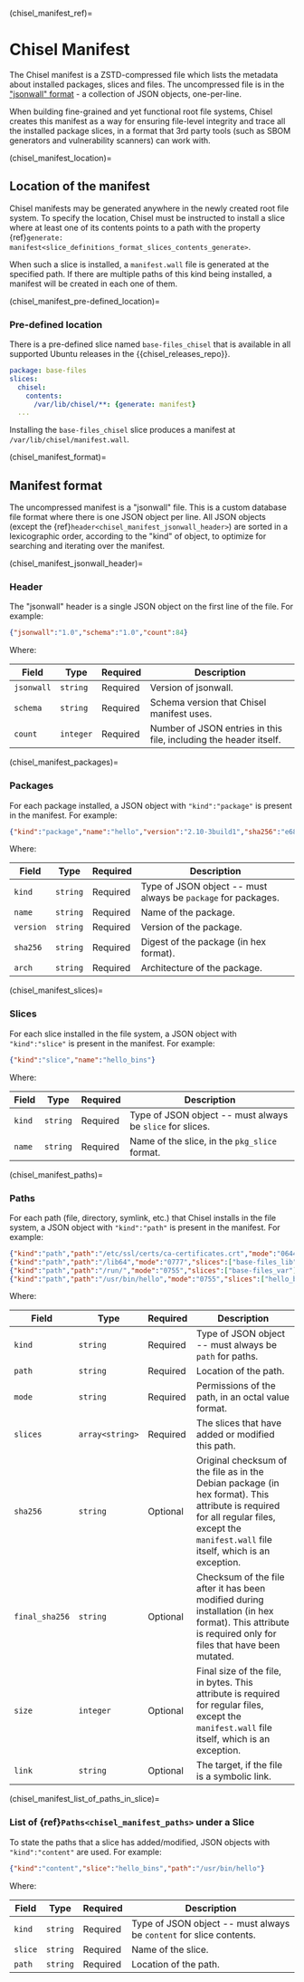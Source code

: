 (chisel_manifest_ref)=
# Chisel Manifest

The Chisel manifest is a ZSTD-compressed file which lists the metadata about
installed packages, slices and files. The uncompressed file is in the
["jsonwall" format](chisel_manifest_format) - a collection of JSON objects,
one-per-line.

When building fine-grained and yet functional root file systems, Chisel creates
this manifest as a way for ensuring file-level integrity and trace all the
installed package slices, in a format that 3rd party tools (such as SBOM
generators and vulnerability scanners) can work with.


(chisel_manifest_location)=
## Location of the manifest

Chisel manifests may be generated anywhere in the newly created root file system.
To specify the location, Chisel must be instructed to install a slice where at least
one of its contents points to a path with the property
{ref}`generate: manifest<slice_definitions_format_slices_contents_generate>`.

When such a slice is installed, a `manifest.wall` file is generated at the specified
path. If there are multiple paths of this kind being installed, a manifest will be
created in each one of them.

(chisel_manifest_pre-defined_location)=
### Pre-defined location

There is a pre-defined slice named `base-files_chisel` that is available in all
supported Ubuntu releases in the {{chisel_releases_repo}}.


```yaml
package: base-files
slices:
  chisel:
    contents:
      /var/lib/chisel/**: {generate: manifest}
  ...
```

Installing the `base-files_chisel` slice produces a manifest at
`/var/lib/chisel/manifest.wall`.


(chisel_manifest_format)=
## Manifest format

The uncompressed manifest is a "jsonwall" file. This is a custom database file
format where there is one JSON object per line. All JSON objects (except the
{ref}`header<chisel_manifest_jsonwall_header>`) are sorted in a lexicographic order,
according to the "kind" of object, to optimize for searching and iterating over the manifest.


(chisel_manifest_jsonwall_header)=
### Header

The "jsonwall" header is a single JSON object on the first line of the file. For example:

```json
{"jsonwall":"1.0","schema":"1.0","count":84}
```

Where:

| Field      | Type      | Required | Description                                                       |
| ---------- | --------- | -------- | ----------------------------------------------------------------- |
| `jsonwall` | `string`  | Required | Version of jsonwall.                                              |
| `schema`   | `string`  | Required | Schema version that Chisel manifest uses.                         |
| `count`    | `integer` | Required | Number of JSON entries in this file, including the header itself. |


(chisel_manifest_packages)=
### Packages

For each package installed, a JSON object with `"kind":"package"` is present in
the manifest. For example:

```json
{"kind":"package","name":"hello","version":"2.10-3build1","sha256":"e68cf4365b7aa9c4e2af4af6eee1710d6f967059b7b4af62786e8870d7366333","arch":"amd64"}
```

Where:

| Field     | Type     | Required | Description                                                   |
| --------- | -------- | -------- | ------------------------------------------------------------- |
| `kind`    | `string` | Required | Type of JSON object -- must always be `package` for packages. |
| `name`    | `string` | Required | Name of the package.                                          |
| `version` | `string` | Required | Version of the package.                                       |
| `sha256`  | `string` | Required | Digest of the package (in hex format).                        |
| `arch`    | `string` | Required | Architecture of the package.                                  |


(chisel_manifest_slices)=
### Slices

For each slice installed in the file system, a JSON object with `"kind":"slice"`
is present in the manifest. For example:

```json
{"kind":"slice","name":"hello_bins"}
```

Where:

| Field  | Type     | Required | Description                                               |
| ------ | -------- | -------- | --------------------------------------------------------- |
| `kind` | `string` | Required | Type of JSON object -- must always be `slice` for slices. |
| `name` | `string` | Required | Name of the slice, in the `pkg_slice` format.             |


(chisel_manifest_paths)=
### Paths

For each path (file, directory, symlink, etc.) that Chisel installs in the file
system, a JSON object with `"kind":"path"` is present in the manifest. For
example:

```json
{"kind":"path","path":"/etc/ssl/certs/ca-certificates.crt","mode":"0644","slices":["ca-certificates_data"],"sha256":"8f2adf96b87e9da120f700d292f446ffe20062d9f57eaa2449ae67a09af970c3","final_sha256":"6d84ab71cb726c0641b0af84303c316e3fa50db941dc8507d09045eb2fa5d238","size":219342}
{"kind":"path","path":"/lib64","mode":"0777","slices":["base-files_lib"],"link":"usr/lib64"}
{"kind":"path","path":"/run/","mode":"0755","slices":["base-files_var"]}
{"kind":"path","path":"/usr/bin/hello","mode":"0755","slices":["hello_bins"],"sha256":"d288b98ce5f0a3981ea833f3b1d6484dfdde9ee36a00ee3b50bd3a9f7b01f75f","size":26856}
```

Where:

| Field          | Type            | Required | Description                                                                                                                                                                              |
| -------------- | --------------- | -------- | ---------------------------------------------------------------------------------------------------------------------------------------------------------------------------------------- |
| `kind`         | `string`        | Required | Type of JSON object -- must always be `path` for paths.                                                                                                                                  |
| `path`         | `string`        | Required | Location of the path.                                                                                                                                                                    |
| `mode`         | `string`        | Required | Permissions of the path, in an octal value format.                                                                                                                                       |
| `slices`       | `array<string>` | Required | The slices that have added or modified this path.                                                                                                                                        |
| `sha256`       | `string`        | Optional | Original checksum of the file as in the Debian package (in hex format). This attribute is required for all regular files, except the `manifest.wall` file itself, which is an exception. |
| `final_sha256` | `string`        | Optional | Checksum of the file after it has been modified during installation (in hex format). This attribute is required only for files that have been mutated.                                   |
| `size`         | `integer`       | Optional | Final size of the file, in bytes. This attribute is required for regular files, except the `manifest.wall` file itself, which is an exception.                                           |
| `link`         | `string`        | Optional | The target, if the file is a symbolic link.                                                                                                                                              |


(chisel_manifest_list_of_paths_in_slice)=
### List of {ref}`Paths<chisel_manifest_paths>` under a Slice

To state the paths that a slice has added/modified, JSON objects with
`"kind":"content"` are used. For example:

```json
{"kind":"content","slice":"hello_bins","path":"/usr/bin/hello"}
```

Where:

| Field   | Type     | Required | Description                                                         |
| ------- | -------- | -------- | ------------------------------------------------------------------- |
| `kind`  | `string` | Required | Type of JSON object -- must always be `content` for slice contents. |
| `slice` | `string` | Required | Name of the slice.                                                  |
| `path`  | `string` | Required | Location of the path.                                               |
